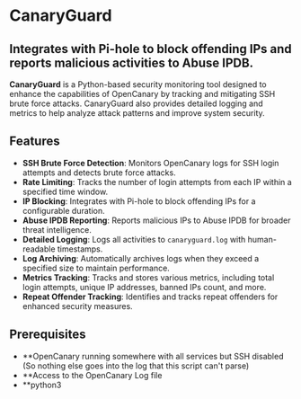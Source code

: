 # CanaryGuard 
## Integrates with Pi-hole to block offending IPs and reports malicious activities to Abuse IPDB.

**CanaryGuard** is a Python-based security monitoring tool designed to enhance the capabilities of OpenCanary by tracking and mitigating SSH brute force attacks. CanaryGuard also provides detailed logging and metrics to help analyze attack patterns and improve system security.

## Features

- **SSH Brute Force Detection**: Monitors OpenCanary logs for SSH login attempts and detects brute force attacks.
- **Rate Limiting**: Tracks the number of login attempts from each IP within a specified time window.
- **IP Blocking**: Integrates with Pi-hole to block offending IPs for a configurable duration.
- **Abuse IPDB Reporting**: Reports malicious IPs to Abuse IPDB for broader threat intelligence.
- **Detailed Logging**: Logs all activities to `canaryguard.log` with human-readable timestamps.
- **Log Archiving**: Automatically archives logs when they exceed a specified size to maintain performance.
- **Metrics Tracking**: Tracks and stores various metrics, including total login attempts, unique IP addresses, banned IPs count, and more.
- **Repeat Offender Tracking**: Identifies and tracks repeat offenders for enhanced security measures.

## Prerequisites

- **OpenCanary running somewhere with all services but SSH disabled (So nothing else goes into the log that this script can't parse)
- **Access to the OpenCanary Log file
- **python3
